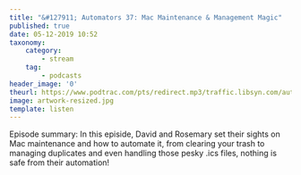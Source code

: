 ```yaml
---
title: "&#127911; Automators 37: Mac Maintenance & Management Magic"
published: true
date: 05-12-2019 10:52
taxonomy:
    category:
        - stream
    tag:
        - podcasts
header_image: '0'
theurl: https://www.podtrac.com/pts/redirect.mp3/traffic.libsyn.com/automatorsrelay/automators037.mp3
image: artwork-resized.jpg
template: listen
--- 
```

Episode summary: In this episide, David and Rosemary set their sights on Mac maintenance and how to automate it, from clearing your trash to managing duplicates and even handling those pesky .ics files, nothing is safe from their automation!
